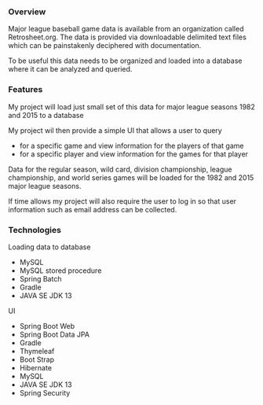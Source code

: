 ### Overview
Major league baseball game data is available from an organization called Retrosheet.org.  The data is provided via downloadable delimited text files which can be painstakenly deciphered with documentation.

To be useful this data needs to be organized and loaded into a database where it can be analyzed and queried.




### Features
My project will load just small set of this data for major league seasons 1982 and 2015 to a database

My project wil then provide a simple UI that allows a user to query 
- for a specific game and view information for the players of that game
- for a specific player and view information for the games for that player

Data for the regular season, wild card, division championship, league championship, and world series games will be loaded for the 1982 and 2015 major league seasons.

If time allows my project will also require the user to log in so that user information such as email address can be collected.



### Technologies
Loading data to database
- MySQL
- MySQL stored procedure
- Spring Batch
- Gradle
- JAVA SE JDK 13

UI 
- Spring Boot Web
- Spring Boot Data JPA
- Gradle
- Thymeleaf
- Boot Strap
- Hibernate
- MySQL
- JAVA SE JDK 13
- Spring Security
